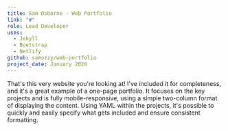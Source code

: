 ```yaml
---
title: Sam Osborne - Web Portfolio 
link: "#"
role: Lead Developer
uses:
  - Jekyll 
  - Bootstrap
  - Netlify 
github: samozzy/web-portfolio
project_date: January 2020
--- 
```


That's this very website you're looking at! I've included it for completeness, and it's a great example of a one-page portfolio. It focuses on the key projects and is fully mobile-responsive, using a simple two-column format of displaying the content. Using YAML within the projects, it's possible to quickly and easily specify what gets included and ensure consistent formatting.